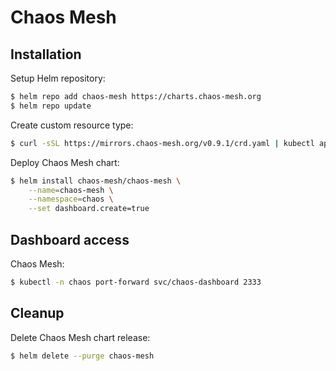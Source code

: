 # Chaos Mesh

## Installation

Setup Helm repository:

```bash
$ helm repo add chaos-mesh https://charts.chaos-mesh.org
$ helm repo update
```

Create custom resource type:

```bash
$ curl -sSL https://mirrors.chaos-mesh.org/v0.9.1/crd.yaml | kubectl apply -f -
```

Deploy Chaos Mesh chart:

```bash
$ helm install chaos-mesh/chaos-mesh \
    --name=chaos-mesh \
    --namespace=chaos \
    --set dashboard.create=true
```

## Dashboard access

Chaos Mesh:

```bash
$ kubectl -n chaos port-forward svc/chaos-dashboard 2333
```

## Cleanup

Delete Chaos Mesh chart release:

```bash
$ helm delete --purge chaos-mesh
```
